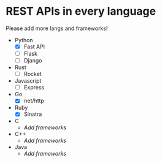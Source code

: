 # REST APIs in every language
Please add more langs and frameworks!

- Python
	- [x] Fast API
	- [ ] Flask
	- [ ] Django
- Rust
	- [ ] Rocket
- Javascript
	- [ ] Express
- Go
	- [x] net/http
- Ruby
	- [x] Sinatra 
- C
	- *Add frameworks*
- C++
 	- *Add frameworks*
- Java
	- *Add frameworks*
